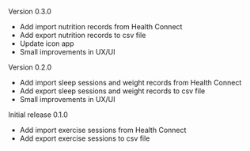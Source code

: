 Version 0.3.0

- Add import nutrition records from Health Connect
- Add export nutrition records to csv file
- Update icon app
- Small improvements in UX/UI

Version 0.2.0

- Add import sleep sessions and weight records from Health Connect
- Add export sleep sessions and weight records to csv file
- Small improvements in UX/UI

Initial release 0.1.0

- Add import exercise sessions from Health Connect
- Add export exercise sessions to csv file